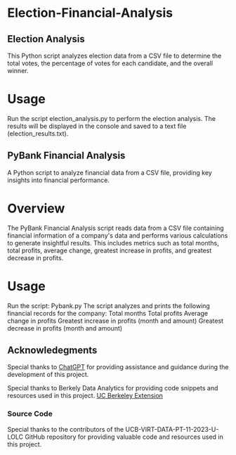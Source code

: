 # Election-Financial-Analysis

## Election Analysis
This Python script analyzes election data from a CSV file to determine the total votes, the percentage of votes for each candidate, and the overall winner.

# Usage
Run the script election_analysis.py to perform the election analysis. The results will be displayed in the console and saved to a text file (election_results.txt).

## PyBank Financial Analysis
A Python script to analyze financial data from a CSV file, providing key insights into financial performance.

# Overview
The PyBank Financial Analysis script reads data from a CSV file containing financial information of a company's data and performs various calculations to generate insightful results. This includes metrics such as total months, total profits, average change, greatest increase in profits, and greatest decrease in profits.

# Usage
Run the script: Pybank.py 
The script analyzes and prints the following financial records for the company:
Total months
Total profits
Average change in profits
Greatest increase in profits (month and amount)
Greatest decrease in profits (month and amount)

## Acknowledegments

Special thanks to [ChatGPT](https://www.openai.com/gpt) for providing assistance and guidance during the development of this project.

Special thanks to Berkely Data Analytics for providing code snippets and resources used in this project. [UC Berkeley Extension](https://extension.berkeley.edu/)

### Source Code

Special thanks to the contributors of the UCB-VIRT-DATA-PT-11-2023-U-LOLC GitHub repository for providing valuable code and resources used in this project.
